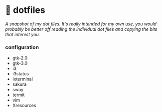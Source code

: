 # :wrench: dotfiles
_A snapshot of my dot files. It's really intended for my own use, you would probably be better off reading the individual dot files and copying the bits that interest you._
### configuration
+ gtk-2.0
+ gtk-3.0
+ i3
+ i3status
+ lxterminal
+ sakura
+ sway
+ termit
+ vim
+ Xresources
